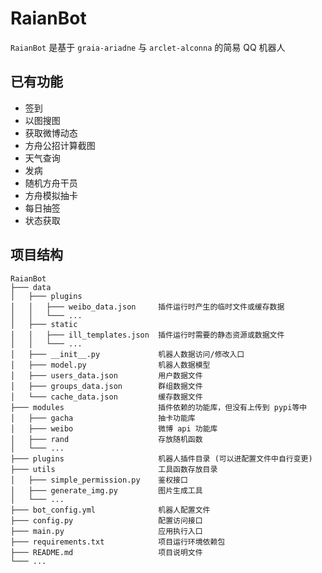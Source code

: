 # RaianBot

`RaianBot` 是基于 `graia-ariadne` 与 `arclet-alconna` 的简易 QQ 机器人 

## 已有功能

- 签到
- 以图搜图
- 获取微博动态
- 方舟公招计算截图
- 天气查询
- 发病
- 随机方舟干员
- 方舟模拟抽卡
- 每日抽签
- 状态获取

## 项目结构

```
RaianBot
├─── data
│   ├─── plugins 
│   │   ├─── weibo_data.json     插件运行时产生的临时文件或缓存数据
│   │   └─── ...
│   ├─── static 
│   │   ├─── ill_templates.json  插件运行时需要的静态资源或数据文件
│   │   └─── ...
│   ├─── __init__.py             机器人数据访问/修改入口
│   ├─── model.py                机器人数据模型
│   ├─── users_data.json         用户数据文件
│   ├─── groups_data.json        群组数据文件
│   └─── cache_data.json         缓存数据文件
├─── modules                     插件依赖的功能库，但没有上传到 pypi等中
│   ├─── gacha                   抽卡功能库
│   ├─── weibo                   微博 api 功能库
│   ├─── rand                    存放随机函数
│   └─── ...
├─── plugins                     机器人插件目录 (可以进配置文件中自行变更)
├─── utils                       工具函数存放目录
│   ├─── simple_permission.py    鉴权接口
│   ├─── generate_img.py         图片生成工具
│   └─── ...             
├─── bot_config.yml              机器人配置文件
├─── config.py                   配置访问接口
├─── main.py                     应用执行入口
├─── requirements.txt            项目运行环境依赖包
├─── README.md                   项目说明文件
└─── ...  
```
